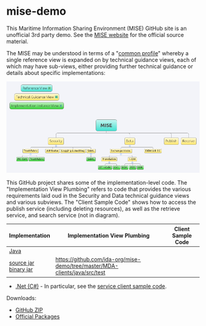 mise-demo
=========

This Maritime Information Sharing Environment (MISE) GitHub site is an
unofficial 3rd party demo. See the [MISE website](https://mise.mda.gov/)
for the official source material.

The MISE may be understood in terms of a 
"[common profile](http://pi2.ida.org/common-profile)" whereby a single
reference view is expanded on by technical guidance views, each of which may
have sub-views, either providing further technical guidance or details about
specific implementations:

![MISE Common Profile Overview](MISE.png)

This GitHub project shares some of the implementation-level code. The 
"Implementation View Plumbing" refers to code that provides the various
requirements laid oud in the Security and Data technical guidance views and various subviews. The "Client Sample Code" shows how to access the publish
service (including deleting resources), as well as the retrieve service, and search service (not in diagram).

| Implementation | Implementation View Plumbing | Client Sample Code|
| ---------------|------------------------------|-------------------|
| [Java](https://github.com/ida-org/mise-demo/tree/master/MDA-clients/java) | 
[source jar](https://github.com/ida-org/mise-demo/blob/master/MDA-clients/java/MDAUtils-1.0-SNAPSHOT-sources.jar) <br> [binary jar](https://github.com/ida-org/mise-demo/blob/master/MDA-clients/java/MDAUtils-1.0-SNAPSHOT-jar-with-dependencies.jar) | https://github.com/ida-org/mise-demo/tree/master/MDA-clients/java/src/test |

* [.Net (C#)](https://github.com/ida-org/mise-demo/tree/master/MDA-clients/dotnet) -
  In particular, see the
  [service client sample code](https://github.com/ida-org/mise-demo/blob/master/MDA-clients/dotnet/ClientTest/ClientTest.cs).

Downloads:

* [GitHub ZIP](https://github.com/ida-org/mise-demo/archive/master.zip)
* [Official Packages](https://mise.mda.gov/drupal/tools)